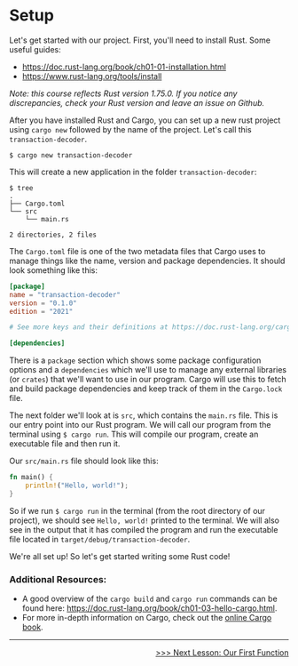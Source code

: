 # Setup

Let's get started with our project.
First, you'll need to install Rust.
Some useful guides:
* https://doc.rust-lang.org/book/ch01-01-installation.html
* https://www.rust-lang.org/tools/install

*Note: this course reflects Rust version 1.75.0.
If you notice any discrepancies, check your Rust version and leave an issue on Github.*

After you have installed Rust and Cargo, you can set up a new rust project using `cargo new` followed by the name of the project.
Let's call this `transaction-decoder`.

```console
$ cargo new transaction-decoder
```

This will create a new application in the folder `transaction-decoder`:
```console
$ tree
.
├── Cargo.toml
└── src
    └── main.rs

2 directories, 2 files
```

The `Cargo.toml` file is one of the two metadata files that Cargo uses to manage things like the name, version and package dependencies.
It should look something like this:

```toml
[package]
name = "transaction-decoder"
version = "0.1.0"
edition = "2021"

# See more keys and their definitions at https://doc.rust-lang.org/cargo/reference/manifest.html

[dependencies]
```

There is a `package` section which shows some package configuration options and a `dependencies` which we'll use to manage any external libraries (or `crates`) that we'll want to use in our program.
Cargo will use this to fetch and build package dependencies and keep track of them in the `Cargo.lock` file. 

The next folder we'll look at is `src`, which contains the `main.rs` file.
This is our entry point into our Rust program.
We will call our program from the terminal using `$ cargo run`.
This will compile our program, create an executable file and then run it. 

Our `src/main.rs` file should look like this:
```rust
fn main() {
    println!("Hello, world!");
}
```

So if we run `$ cargo run` in the terminal (from the root directory of our project), we should see `Hello, world!` printed to the terminal.
We will also see in the output that it has compiled the program and run the executable file located in `target/debug/transaction-decoder`.

We're all set up!
So let's get started writing some Rust code!

### Additional Resources:
* A good overview of the `cargo build` and `cargo run` commands can be found here: https://doc.rust-lang.org/book/ch01-03-hello-cargo.html.
* For more in-depth information on Cargo, check out the [online Cargo book](https://doc.rust-lang.org/cargo/guide/why-cargo-exists.html).

----------------------------------------------------------------------------------------------------------------------------------------------------

<div>
    <p align="right"><a href="03_our_first_function.md">>>> Next Lesson: Our First Function</a></p>
</div>
